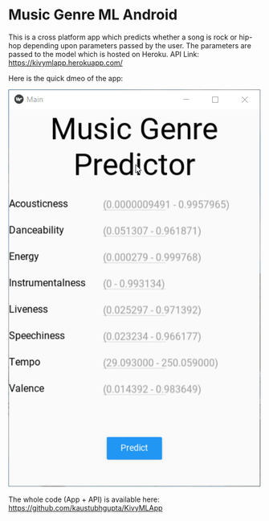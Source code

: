 # Music Genre ML Android
This is a cross platform app which predicts whether a song is rock or hip-hop depending upon parameters passed by the user. The parameters are passed to the model which is hosted on Heroku. API Link: https://kivymlapp.herokuapp.com/

Here is the quick dmeo of the app:

![preview](./assets/preview.gif)

The whole code (App + API) is available here: https://github.com/kaustubhgupta/KivyMLApp
